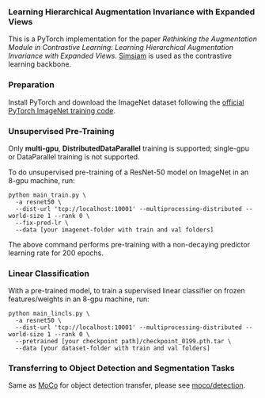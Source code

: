 ### Learning Hierarchical Augmentation Invariance with Expanded Views

This is a PyTorch implementation for the paper *Rethinking the Augmentation Module in Contrastive Learning: Learning Hierarchical Augmentation Invariance with Expanded Views*. [Simsiam](https://github.com/facebookresearch/simsiam.git) is used as the contrastive learning backbone.

### Preparation

Install PyTorch and download the ImageNet dataset following the [official PyTorch ImageNet training code](https://github.com/pytorch/examples/tree/master/imagenet).


### Unsupervised Pre-Training

Only **multi-gpu**, **DistributedDataParallel** training is supported; single-gpu or DataParallel training is not supported.

To do unsupervised pre-training of a ResNet-50 model on ImageNet in an 8-gpu machine, run:
```
python main_train.py \
  -a resnet50 \
  --dist-url 'tcp://localhost:10001' --multiprocessing-distributed --world-size 1 --rank 0 \
  --fix-pred-lr \
  --data [your imagenet-folder with train and val folders]
```

The above command performs pre-training with a non-decaying predictor learning rate for 200 epochs. 

### Linear Classification

With a pre-trained model, to train a supervised linear classifier on frozen features/weights in an 8-gpu machine, run:
```
python main_lincls.py \
  -a resnet50 \
  --dist-url 'tcp://localhost:10001' --multiprocessing-distributed --world-size 1 --rank 0 \
  --pretrained [your checkpoint path]/checkpoint_0199.pth.tar \
  --data [your dataset-folder with train and val folders]
```



### Transferring to Object Detection and Segmentation Tasks

Same as [MoCo](https://github.com/facebookresearch/moco) for object detection transfer, please see [moco/detection](https://github.com/facebookresearch/moco/tree/master/detection).

